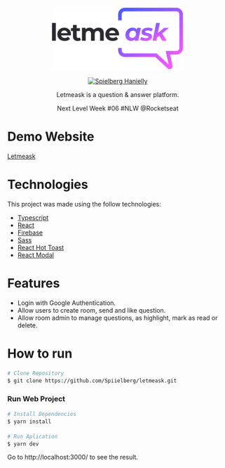 <p align="center">
   <img src="./src/assets/images/logo.svg" alt="Letmeask" width="300" />
</p>

<p align="center">
   <a href="https://www.linkedin.com/in/spiielberg">
      <img alt="Spielberg Hanielly" src="https://img.shields.io/badge/-Spielberg-0A66C2?style=flat&logo=Linkedin&logoColor=white" />
   </a>
</p>

<p align="center">
  Letmeask is a question & answer platform.
</p>

<p align="center">
  Next Level Week #06 #NLW @Rocketseat
</p>

# Demo Website
[Letmeask](https://letmeask-spielberg.vercel.app)

# Technologies
This project was made using the follow technologies:

* [Typescript](https://www.typescriptlang.org)
* [React](https://reactjs.org)
* [Firebase](https://firebase.google.com)
* [Sass](https://sass-lang.com)
* [React Hot Toast](https://react-hot-toast.com)
* [React Modal](https://www.npmjs.com/package/react-modal)

# Features

* Login with Google Authentication.
* Allow users to create room, send and like question.
* Allow room admin to manage questions, as highlight, mark as read or delete.

#  How to run
```bash
# Clone Repository
$ git clone https://github.com/Spiielberg/letmeask.git
```

### Run Web Project

```bash
# Install Dependencies
$ yarn install

# Run Aplication
$ yarn dev
```
Go to http://localhost:3000/ to see the result.
